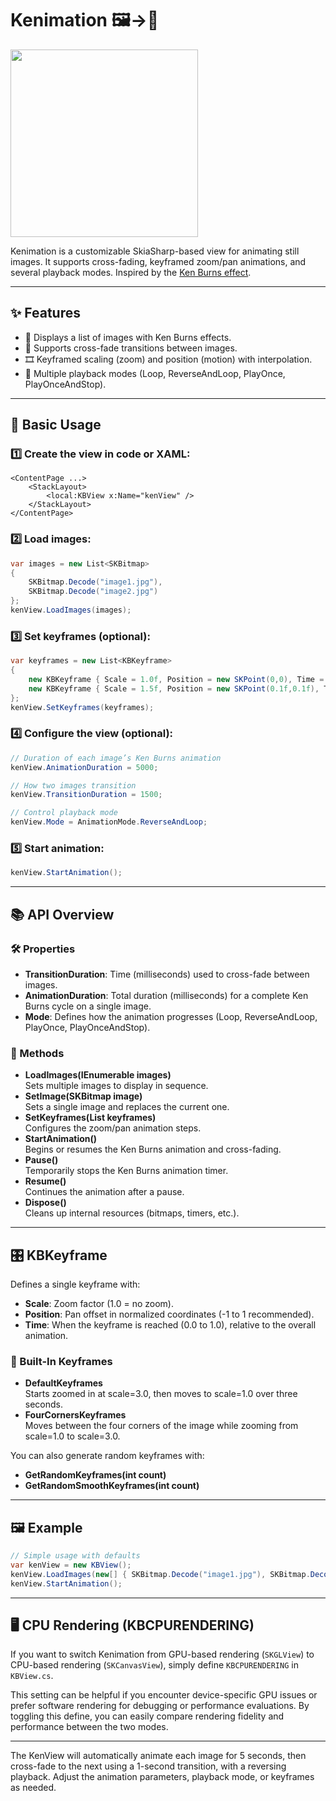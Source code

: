 # Kenimation 🖼️→📼

<img src="https://raw.githubusercontent.com/nor0x/Kenimation/main/Art/icon.png" width="300px" />


Kenimation is a customizable SkiaSharp-based view for animating still images. It supports cross-fading, keyframed zoom/pan animations, and several playback modes. Inspired by the [Ken Burns effect](https://en.wikipedia.org/wiki/Ken_Burns_effect).

---

## ✨ Features  
- 📸 Displays a list of images with Ken Burns effects.  
- 🔄 Supports cross-fade transitions between images.  
- 🎞️ Keyframed scaling (zoom) and position (motion) with interpolation.  
- 🔁 Multiple playback modes (Loop, ReverseAndLoop, PlayOnce, PlayOnceAndStop).  

---

## 🚀 Basic Usage  

### 1️⃣ Create the view in code or XAML:  
   ```xaml
   <ContentPage ...>
       <StackLayout>
           <local:KBView x:Name="kenView" />
       </StackLayout>
   </ContentPage>
   ```

### 2️⃣ Load images:  
   ```csharp
   var images = new List<SKBitmap>
   {
       SKBitmap.Decode("image1.jpg"),
       SKBitmap.Decode("image2.jpg")
   };
   kenView.LoadImages(images);
   ```

### 3️⃣ Set keyframes (optional):  
   ```csharp
   var keyframes = new List<KBKeyframe>
   {
       new KBKeyframe { Scale = 1.0f, Position = new SKPoint(0,0), Time = 0 },
       new KBKeyframe { Scale = 1.5f, Position = new SKPoint(0.1f,0.1f), Time = 1 }
   };
   kenView.SetKeyframes(keyframes);
   ```

### 4️⃣ Configure the view (optional):  
   ```csharp
   // Duration of each image’s Ken Burns animation
   kenView.AnimationDuration = 5000; 

   // How two images transition
   kenView.TransitionDuration = 1500; 

   // Control playback mode
   kenView.Mode = AnimationMode.ReverseAndLoop;
   ```

### 5️⃣ Start animation:  
   ```csharp
   kenView.StartAnimation();
   ```

---

## 📚 API Overview  

### 🛠️ Properties  
- **TransitionDuration**: Time (milliseconds) used to cross-fade between images.  
- **AnimationDuration**: Total duration (milliseconds) for a complete Ken Burns cycle on a single image.  
- **Mode**: Defines how the animation progresses (Loop, ReverseAndLoop, PlayOnce, PlayOnceAndStop).  

### 🔧 Methods  
- **LoadImages(IEnumerable<SKBitmap> images)**  
  Sets multiple images to display in sequence.  
- **SetImage(SKBitmap image)**  
  Sets a single image and replaces the current one.  
- **SetKeyframes(List<KBKeyframe> keyframes)**  
  Configures the zoom/pan animation steps.  
- **StartAnimation()**  
  Begins or resumes the Ken Burns animation and cross-fading.  
- **Pause()**  
  Temporarily stops the Ken Burns animation timer.  
- **Resume()**  
  Continues the animation after a pause.  
- **Dispose()**  
  Cleans up internal resources (bitmaps, timers, etc.).  

---

## 🎛️ KBKeyframe  

Defines a single keyframe with:  
- **Scale**: Zoom factor (1.0 = no zoom).  
- **Position**: Pan offset in normalized coordinates (-1 to 1 recommended).  
- **Time**: When the keyframe is reached (0.0 to 1.0), relative to the overall animation.  

### 🔑 Built-In Keyframes  
- **DefaultKeyframes**  
  Starts zoomed in at scale=3.0, then moves to scale=1.0 over three seconds.  
- **FourCornersKeyframes**  
  Moves between the four corners of the image while zooming from scale=1.0 to scale=3.0.  

You can also generate random keyframes with:  
- **GetRandomKeyframes(int count)**  
- **GetRandomSmoothKeyframes(int count)**  

---

## 🖼️ Example  
```csharp
// Simple usage with defaults
var kenView = new KBView();
kenView.LoadImages(new[] { SKBitmap.Decode("image1.jpg"), SKBitmap.Decode("image2.jpg") });
kenView.StartAnimation();
```

---

## 🖥️ CPU Rendering (KBCPURENDERING)  

If you want to switch Kenimation from GPU-based rendering (`SKGLView`) to CPU-based rendering (`SKCanvasView`), simply define `KBCPURENDERING` in `KBView.cs`.  

This setting can be helpful if you encounter device-specific GPU issues or prefer software rendering for debugging or performance evaluations. By toggling this define, you can easily compare rendering fidelity and performance between the two modes.  

---

The KenView will automatically animate each image for 5 seconds, then cross-fade to the next using a 1-second transition, with a reversing playback. Adjust the animation parameters, playback mode, or keyframes as needed.  